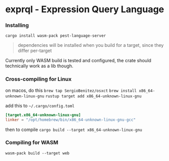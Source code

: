 # exprql - Expression Query Language

### Installing

`cargo install wasm-pack pest-language-server`

> dependencies will be installed when you build for a target, since they differ per-target

Currently only WASM build is tested and configured, the crate should technically work as a lib though.

### Cross-compiling for Linux

on macos, do this
`brew tap SergioBenitez/osxct`
`brew install x86_64-unknown-linux-gnu`
`rustup target add x86_64-unknown-linux-gnu`

add this to `~/.cargo/config.toml`

```toml
[target.x86_64-unknown-linux-gnu]
linker = "/opt/homebrew/bin/x86_64-unknown-linux-gnu-gcc"
```

then to compile
`cargo build --target x86_64-unknown-linux-gnu`

### Compiling for WASM

`wasm-pack build --target web`
